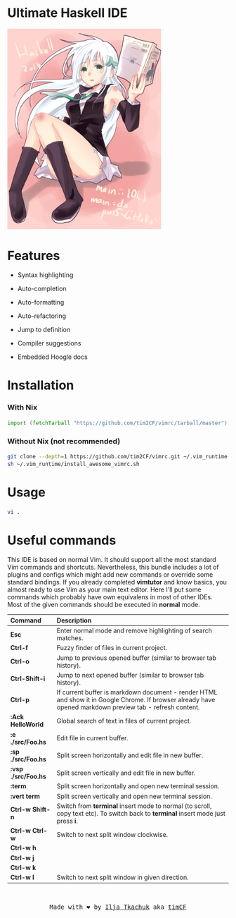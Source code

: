# Ultimate Haskell IDE

<img src="logo.png" alt="logo" width="350"/>

# Features

- Syntax highlighting

- Auto-completion

- Auto-formatting

- Auto-refactoring

- Jump to definition

- Compiler suggestions

- Embedded Hoogle docs

# Installation

### With Nix

```nix
import (fetchTarball "https://github.com/tim2CF/vimrc/tarball/master") {}
```

### Without Nix (not recommended)

```bash
git clone --depth=1 https://github.com/tim2CF/vimrc.git ~/.vim_runtime
sh ~/.vim_runtime/install_awesome_vimrc.sh
```

# Usage

```bash
vi .
```

# Useful commands

This IDE is based on normal Vim. It should support all the most standard Vim commands and shortcuts. Nevertheless, this bundle includes a lot of plugins and configs which might add new commands or override some standard bindings. If you already completed **vimtutor** and know basics, you almost ready to use Vim as your main text editor. Here I'll put some commands which probably have own equivalens in most of other IDEs. Most of the given commands should be executed in **normal** mode.

| Command | Description |
|:--------|:------------|
| **Esc** | Enter normal mode and remove highlighting of search matches. |
| **Ctrl-f** | Fuzzy finder of files in current project. |
| **Ctrl-o** | Jump to previous opened buffer (similar to browser tab history). |
| **Ctrl-Shift-i** | Jump to next opened buffer (similar to browser tab history). |
| **Ctrl-p** | If current buffer is markdown document - render HTML and show it in Google Chrome. If browser already have opened markdown preview tab - refresh content. 
| **:Ack HelloWorld** | Global search of text in files of current project. |
| **:e ./src/Foo.hs** | Edit file in current buffer. |
| **:sp ./src/Foo.hs** | Split screen horizontally and edit file in new buffer. |
| **:vsp ./src/Foo.hs** | Split screen vertically and edit file in new buffer. |
| **:term** | Split screen horizontally and open new terminal session. |
| **:vert term** | Split screen vertically and open new terminal session. |
| **Ctrl-w Shift-n** | Switch from **terminal** insert mode to normal (to scroll, copy text etc). To switch back to **terminal** insert mode just press **i**. |
| **Ctrl-w Ctrl-w** | Switch to next split window clockwise. |
| **Ctrl-w h** | |
| **Ctrl-w j** | |
| **Ctrl-w k** | |
| **Ctrl-w l** | Switch to next split window in given direction. |

<br>
<p align="center">
  <tt>
    Made with ❤️ by
    <a href="https://itkach.uk" target="_blank">Ilja Tkachuk</a>
    aka
    <a href="https://github.com/timCF" target="_blank">timCF</a>
  </tt>
</p>
